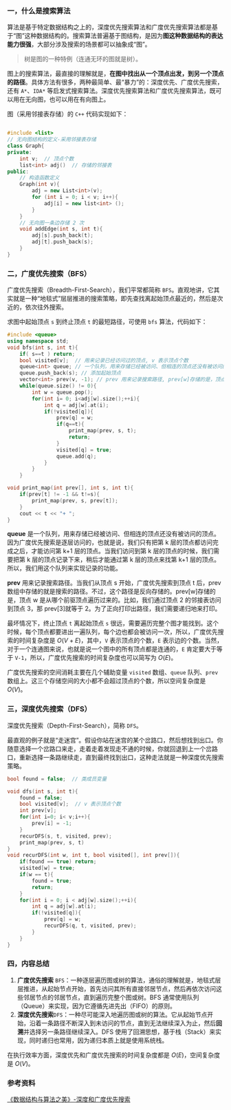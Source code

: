 ### 一，什么是搜索算法

算法是基于特定数据结构之上的，深度优先搜索算法和广度优先搜索算法都是基于“图”这种数据结构的。搜索算法普遍基于图结构，是因为**图这种数据结构的表达能力很强**，大部分涉及搜索的场景都可以抽象成“图”。

> 树是图的一种特例（连通无环的图就是树）。

图上的搜索算法，最直接的理解就是，**在图中找出从一个顶点出发，到另一个顶点的路径**。具体方法有很多，两种最简单、最“暴力”的：深度优先、广度优先搜索，还有 `A*`、`IDA*` 等启发式搜索算法。深度优先搜索算法和广度优先搜索算法，既可以用在无向图，也可以用在有向图上。

图（采用邻接表存储）的 `C++` 代码实现如下：

```cpp

#include <list>
// 无向图结构的定义-采用邻接表存储
class Graph{
private:
    int v;  // 顶点个数
    list<int> adj()  // 存储的邻接表
public:
    // 构造函数定义
    Graph(int v){
        adj = new List<int>(v);
        for (int i = 0; i < v; i++){
            adj[i] = new list<int> ();
        }
    }
    // 无向图一条边存储 2 次
    void addEdge(int s, int t){
        adj[s].push_back(t);
        adj[t].push_back(s);
    }
}
```

### 二，广度优先搜索（BFS）

广度优先搜索（Breadth-First-Search），我们平常都简称 `BFS`。直观地讲，它其实就是一种“地毯式”层层推进的搜索策略，即先查找离起始顶点最近的，然后是次近的，依次往外搜索。

求图中起始顶点 `s` 到终止顶点 `t` 的最短路径，可使用 `bfs` 算法，代码如下：

```cpp
#include <queue>
using namespace std;
void bfs(int s, int t){
    if( s==t ) return;
    bool visited[v];  // 用来记录已经访问过的顶点, v 表示顶点个数
    queue<int> queue; // 一个队列，用来存储已经被访问、但相连的顶点还没有被访问的顶点。
    queue.push_back(s); // 添加起始顶点
    vector<int> prev(v, -1); // prev 用来记录搜索路径, prev[w]存储的是，顶点 w 是从哪个前驱顶点遍历过来的。
    while(queue.size() != 0){
        int w = queue.pop();
        for(int i= 0; i<adj[w].size();++i){
            int q = adj[w].at(i);
            if(!visited[q]){
                prev[q] = w;
                if(q==t){
                    print_map(prev, s, t);
                    return;
                }
                visited[q] = true;
                queue.add(q);
            }
        }
    }

void print_map(int prev[], int s, int t){
    if(prev[t] != -1 && t!=s){
        print_map(prev, s, prev[t]);
    }
    cout << t << "+ ";
}
```

**queue** 是一个队列，用来存储已经被访问、但相连的顶点还没有被访问的顶点。因为广度优先搜索是逐层访问的，也就是说，我们只有把第 k 层的顶点都访问完成之后，才能访问第 k+1 层的顶点。当我们访问到第 k 层的顶点的时候，我们需要把第 k 层的顶点记录下来，稍后才能通过第 k 层的顶点来找第 k+1 层的顶点。所以，我们用这个队列来实现记录的功能。

**prev** 用来记录搜索路径。当我们从顶点 s 开始，广度优先搜索到顶点 t 后，prev 数组中存储的就是搜索的路径。不过，这个路径是反向存储的。prev[w]存储的是，顶点 w 是从哪个前驱顶点遍历过来的。比如，我们通过顶点 2 的邻接表访问到顶点 3，那 prev[3]就等于 2。为了正向打印出路径，我们需要递归地来打印。

最坏情况下，终止顶点 `t` 离起始顶点 `s` 很远，需要遍历完整个图才能找到。这个时候，每个顶点都要进出一遍队列，每个边也都会被访问一次，所以，广度优先搜索的时间复杂度是 $O(V+E)$，其中，`V` 表示顶点的个数，`E` 表示边的个数。当然，对于一个连通图来说，也就是说一个图中的所有顶点都是连通的，`E` 肯定要大于等于 `V-1`，所以，广度优先搜索的时间复杂度也可以简写为 $O(E)$。

广度优先搜索的空间消耗主要在几个辅助变量 `visited` 数组、`queue` 队列、`prev` 数组上。这三个存储空间的大小都不会超过顶点的个数，所以空间复杂度是 $O(V)$。

### 三，深度优先搜索（DFS）

深度优先搜索（Depth-First-Search），简称 `DFS`。

最直观的例子就是“走迷宫”。假设你站在迷宫的某个岔路口，然后想找到出口。你随意选择一个岔路口来走，走着走着发现走不通的时候，你就回退到上一个岔路口，重新选择一条路继续走，直到最终找到出口，这种走法就是一种深度优先搜索策略。

```cpp
bool found = false;  // 类成员变量

void dfs(int s, int t){
    found = false;
    bool visited[v];  // v 表示顶点个数
    int prev[v];
    for(int i=0; i< v;i++){
        prev[i] = -1;
    }
    recurDFS(s, t, visited, prev);
    print_map(prev, s, t)
}
void recurDFS(int w, int t, bool visited[], int prev[]){
    if(found == true) return;
    visited[w] = true;
    if(w == t){
        found = true;
        return;
    }
    for(int i = 0; i < adj[w].size();++i){
        int q = adj[w].at(i);
        if(!visited[q]){
            prev[q] = w;
            recurDFS(q, t, visited, prev);
        }
    }
}
```

### 四，内容总结

1. **广度优先搜索** `BFS`：一种逐层遍历图或树的算法，通俗的理解就是，地毯式层层推进，从起始节点开始，首先访问其所有直接邻居节点，然后再依次访问这些邻居节点的邻居节点，直到遍历完整个图或树。BFS 通常使用队列（Queue）来实现，因为它遵循先进先出（FIFO）的原则。
2. **深度优先搜索**`DFS`：一种尽可能深入地遍历图或树的算法。它从起始节点开始，沿着一条路径不断深入到未访问的节点，直到无法继续深入为止，然后**回溯**并选择另一条路径继续深入。DFS 使用了回溯思想，基于栈（Stack）来实现，同时递归也常用，因为递归本质上就是使用系统栈。

在执行效率方面，深度优先和广度优先搜索的时间复杂度都是 $O(E)$，空间复杂度是 $O(V)$。

### 参考资料

[《数据结构与算法之美》-深度和广度优先搜索](https://time.geekbang.org/column/article/70891)